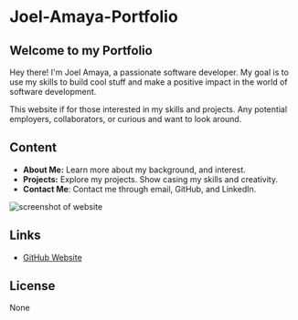 # Joel-Amaya-Portfolio

## Welcome to my Portfolio 

Hey there! I'm Joel Amaya, a passionate software developer. My goal is to use my skills to build cool stuff and make a positive impact in the world of software development.

This website if for those interested in my skills and projects. Any potential employers, collaborators, or curious and want to look around.

## Content

- **About Me:** Learn more about my background, and interest.
- **Projects:** Explore my projects. Show casing my skills and creativity.
- **Contact Me**: Contact me through email, GitHub, and LinkedIn.

![screenshot of website](./assets/images/myportfolio.png)

## Links

- [GitHub Website](https://joelamaya19.github.io/Joel-Amaya-Portfolio/)

## License

None
